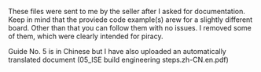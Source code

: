 These files were sent to me by the seller after I asked for documentation.
Keep in mind that the proviede code example(s) arew for a slightly different board.
Other than that you can follow them with no issues.
I removed some of them, which were clearly intended for piracy.

Guide No. 5 is in Chinese but I have also uploaded an automatically translated document (05_ISE build engineering steps.zh-CN.en.pdf)
